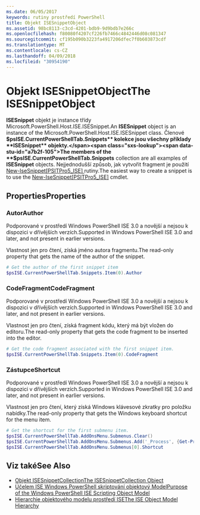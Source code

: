 ```yaml
---
ms.date: 06/05/2017
keywords: rutiny prostředí PowerShell
title: Objekt ISESnippetObject
ms.assetid: 98bc8113-c3cd-4201-bdb9-9d9bdb7e266c
ms.openlocfilehash: f80080f4207cf226fb7466c4842446d08c081347
ms.sourcegitcommit: cf195b090b3223fa4917206dfec7f0b603873cdf
ms.translationtype: MT
ms.contentlocale: cs-CZ
ms.lasthandoff: 04/09/2018
ms.locfileid: "30954190"
---
```

# <a name="the-isesnippetobject"></a><span data-ttu-id="a7b2f-103">Objekt ISESnippetObject</span><span class="sxs-lookup"><span data-stu-id="a7b2f-103">The ISESnippetObject</span></span>

<span data-ttu-id="a7b2f-104">**ISESnippet** objekt je instance třídy Microsoft.PowerShell.Host.ISE.ISESnippet.</span><span class="sxs-lookup"><span data-stu-id="a7b2f-104">An **ISESnippet** object is an instance of the Microsoft.PowerShell.Host.ISE.ISESnippet class.</span></span> <span data-ttu-id="a7b2f-105">Členové **$psISE.CurrentPowerShellTab.Snippets** kolekce jsou všechny příklady **ISESnippet** objekty.</span><span class="sxs-lookup"><span data-stu-id="a7b2f-105">The members of the **$psISE.CurrentPowerShellTab.Snippets** collection are all examples of **ISESnippet** objects.</span></span> <span data-ttu-id="a7b2f-106">Nejjednodušší způsob, jak vytvořit fragment je použití [New-IseSnippet&#91;PSITPro5_ISE&#93; ](https://technet.microsoft.com/library/0a6339a3-2683-4a8e-8929-90ad9a95c3e0) rutiny.</span><span class="sxs-lookup"><span data-stu-id="a7b2f-106">The easiest way to create a snippet is to use the [New-IseSnippet&#91;PSITPro5_ISE&#93;](https://technet.microsoft.com/library/0a6339a3-2683-4a8e-8929-90ad9a95c3e0) cmdlet.</span></span>

## <a name="properties"></a><span data-ttu-id="a7b2f-107">Properties</span><span class="sxs-lookup"><span data-stu-id="a7b2f-107">Properties</span></span>

### <a name="author"></a><span data-ttu-id="a7b2f-108">Autor</span><span class="sxs-lookup"><span data-stu-id="a7b2f-108">Author</span></span>

<span data-ttu-id="a7b2f-109">Podporované v prostředí Windows PowerShell ISE 3.0 a novější a nejsou k dispozici v dřívějších verzích.</span><span class="sxs-lookup"><span data-stu-id="a7b2f-109">Supported in Windows PowerShell ISE 3.0 and later, and not present in earlier versions.</span></span>

<span data-ttu-id="a7b2f-110">Vlastnost jen pro čtení, získá jméno autora fragmentu.</span><span class="sxs-lookup"><span data-stu-id="a7b2f-110">The read-only property that gets the name of the author of the snippet.</span></span>

```powershell
# Get the author of the first snippet item
$psISE.CurrentPowerShellTab.Snippets.Item(0).Author
```

### <a name="codefragment"></a><span data-ttu-id="a7b2f-111">CodeFragment</span><span class="sxs-lookup"><span data-stu-id="a7b2f-111">CodeFragment</span></span>

<span data-ttu-id="a7b2f-112">Podporované v prostředí Windows PowerShell ISE 3.0 a novější a nejsou k dispozici v dřívějších verzích.</span><span class="sxs-lookup"><span data-stu-id="a7b2f-112">Supported in Windows PowerShell ISE 3.0 and later, and not present in earlier versions.</span></span>

<span data-ttu-id="a7b2f-113">Vlastnost jen pro čtení, získá fragment kódu, který má být vložen do editoru.</span><span class="sxs-lookup"><span data-stu-id="a7b2f-113">The read-only property that gets the code fragment to be inserted into the editor.</span></span>

```powershell
# Get the code fragment associated with the first snippet item.
$psISE.CurrentPowerShellTab.Snippets.Item(0).CodeFragment
```

### <a name="shortcut"></a><span data-ttu-id="a7b2f-114">Zástupce</span><span class="sxs-lookup"><span data-stu-id="a7b2f-114">Shortcut</span></span>

<span data-ttu-id="a7b2f-115">Podporované v prostředí Windows PowerShell ISE 3.0 a novější a nejsou k dispozici v dřívějších verzích.</span><span class="sxs-lookup"><span data-stu-id="a7b2f-115">Supported in Windows PowerShell ISE 3.0 and later, and not present in earlier versions.</span></span>

<span data-ttu-id="a7b2f-116">Vlastnost jen pro čtení, který získá Windows klávesové zkratky pro položku nabídky.</span><span class="sxs-lookup"><span data-stu-id="a7b2f-116">The read-only property that gets the Windows keyboard shortcut for the menu item.</span></span>

```powershell
# Get the shortcut for the first submenu item.
$psISE.CurrentPowerShellTab.AddOnsMenu.Submenus.Clear()
$psISE.CurrentPowerShellTab.AddOnsMenu.Submenus.Add('_Process', {Get-Process}, 'Alt+P')
$psISE.CurrentPowerShellTab.AddOnsMenu.Submenus[0].Shortcut
```

## <a name="see-also"></a><span data-ttu-id="a7b2f-117">Viz také</span><span class="sxs-lookup"><span data-stu-id="a7b2f-117">See Also</span></span>

- [<span data-ttu-id="a7b2f-118">Objekt ISESnippetCollection</span><span class="sxs-lookup"><span data-stu-id="a7b2f-118">The ISESnippetCollection Object</span></span>](The-ISESnippetCollection-Object.md)
- [<span data-ttu-id="a7b2f-119">Účelem ISE Windows PowerShell skriptování objektový Model</span><span class="sxs-lookup"><span data-stu-id="a7b2f-119">Purpose of the Windows PowerShell ISE Scripting Object Model</span></span>](purpose-of-the-windows-powershell-ise-scripting-object-model.md)
- [<span data-ttu-id="a7b2f-120">Hierarchie objektového modelu prostředí ISE</span><span class="sxs-lookup"><span data-stu-id="a7b2f-120">The ISE Object Model Hierarchy</span></span>](The-ISE-Object-Model-Hierarchy.md)